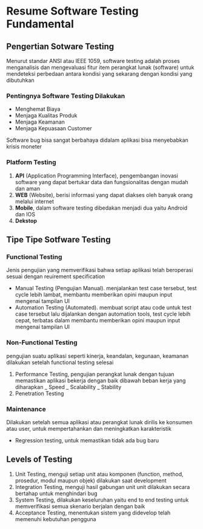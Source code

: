 # Resume Software Testing Fundamental

## Pengertian Sotware Testing

<aside>
Menurut standar ANSI atau IEEE 1059, software testing adalah proses menganalisis dan mengevaluasi fitur item perangkat lunak (software) untuk mendeteksi perbedaan antara kondisi yang sekarang dengan kondisi yang dibutuhkan

</aside>

### Pentingnya Software Testing Dilakukan

- Menghemat Biaya
- Menjaga Kualitas Produk
- Menjaga Keamanan
- Menjaga Kepuasaan Customer

Software bug bisa sangat berbahaya didalam aplikasi bisa menyebabkan krisis moneter

### Platform Testing

1. **API** (Application Programming Interface), pengembangan inovasi software yang dapat bertukar data dan fungsionalitas dengan mudah dan aman
1. **WEB** (Website), berisi informasi yang dapat diakses oleh banyak orang melalui internet
1. **Mobile**, dalam software testing dibedakan menjadi dua yaitu Android dan IOS
1. **Dekstop**

## Tipe Tipe Sotfware Testing

### Functional Testing

<aside>
Jenis pengujian yang memverifikasi bahwa setiap aplikasi telah beroperasi sesuai dengan reuirement specification
</aside>

- Manual Testing (Pengujian Manual). menjalankan test case tersebut, test cycle lebih lambat, membantu memberikan opini maupun input mengenai tampilan UI
- Automation Testing (Automated). membuat script atau code untuk test case tersebut lalu dijalankan dengan automation tools, test cycle lebih cepat, terbatas dalam membantu memberikan opini maupun input mengenai tampilan UI

### Non-Functional Testing

<aside>
pengujian suatu aplikasi seperti kinerja, keandalan, kegunaan, keamanan dilakukan setelah functional testing selesai
</aside>

1. Performance Testing, pengujian perangkat lunak dengan tujuan memastikan aplikasi bekerja dengan baik dibawah beban kerja yang diharapkan
   _ Speed
   _ Scalability
   \_ Stability
1. Penetration Testing

### Maintenance

<aside>
Dilakukan setelah semua aplikasi atau perangkat lunak dirilis ke konsumen atau user, untuk mempertahankan dan meningkatkan karakteristik
</aside>

- Regression testing, untuk memastikan tidak ada bug baru

## Levels of Testing

1. Unit Testing, menguji setiap unit atau komponen (function, method, prosedur, modul maupun objek) dilakukan saat development
1. Integration Testing, menguji hasil gabungan unit unit dilakukan secara bertahap untuk menghindari bug
1. System Testing, dilakukan keseluruhan yaitu end to end testing untuk memverifikasi semua skenario berjalan dengan baik
1. Acceptance Testing, menentukan sistem yang didevelop telah memenuhi kebutuhan pengguna
